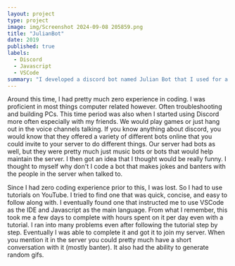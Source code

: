 ```yaml
---
layout: project
type: project
image: img/Screenshot 2024-09-08 205859.png
title: "JulianBot"
date: 2019
published: true
labels:
  - Discord
  - Javascript
  - VSCode
summary: "I developed a discord bot named Julian Bot that I used for a server with me and my friends. It was made to make jokes and provide information that only my friends and I would know about."
---
```


Around this time, I had pretty much zero experience in coding. I was proficient in most things computer related however. Often troubleshooting and building PCs. This time period was also when I started using Discord more often especially with my friends. We would play games or just hang out in the voice channels talking. If you know anything about discord, you would know that they offered a variety of different bots online that you could invite to your server to do different things. Our server had bots as well, but they were pretty much just music bots or bots that would help maintain the server. I then got an idea that I thought would be really funny. I  thought to myself why don't I code a bot that makes jokes and banters with the people in the server when talked to.

Since I had zero coding experience prior to this, I was lost. So I had to use tutorials on YouTube. I tried to find one that was quick, concise, and easy to follow along with. I eventually found one that instructed me to use VSCode as the IDE and Javascript as the main language. From what I remember, this took me a few days to complete with hours spent on it per day even with a tutorial. I ran into many problems even after following the tutorial step by step. Eventually I was able to complete it and got it to join my server. When you mention it in the server you could pretty much have a short conversation with it (mostly banter). It also had the ability to generate random gifs.
